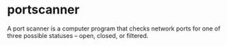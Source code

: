 # portscanner
A port scanner is a computer program that checks network ports for one of three possible statuses – open, closed, or filtered.
